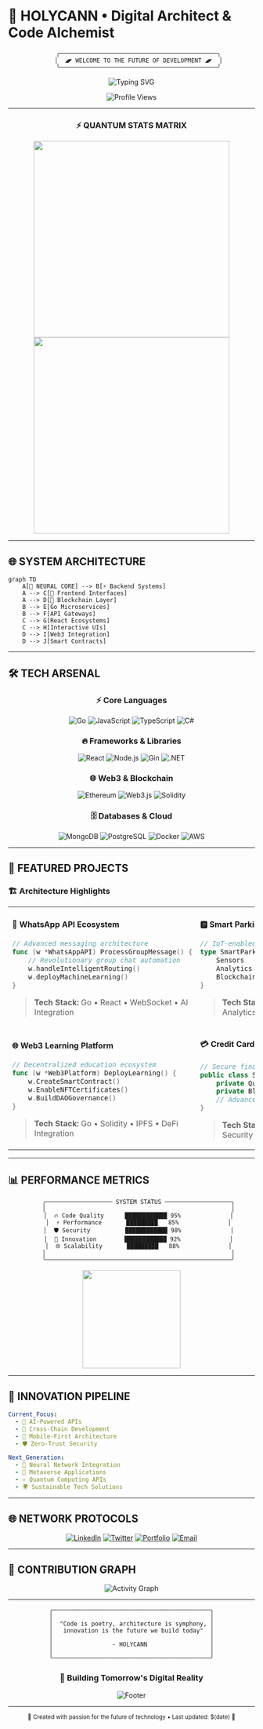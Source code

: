 # 🚀 HOLYCANN • Digital Architect & Code Alchemist

<div align="center">

```ascii
    ╭─────────────────────────────────────────────╮
    │  ◢◤ WELCOME TO THE FUTURE OF DEVELOPMENT ◢◤  │
    ╰─────────────────────────────────────────────╯
```

![Typing SVG](https://readme-typing-svg.herokuapp.com?font=Orbitron&size=35&pause=1000&color=00D9FF&center=true&vCenter=true&width=1000&lines=Full+Stack+Developer;Blockchain+Enthusiast;API+Architect;Innovation+Engineer)

<img src="https://komarev.com/ghpvc/?username=holycann&label=NEURAL%20CONNECTIONS&color=00d9ff&style=for-the-badge" alt="Profile Views" />

---

### ⚡ **QUANTUM STATS MATRIX**

<img width="400" src="https://github-readme-stats.vercel.app/api?username=holycann&show_icons=true&theme=react&border_color=00d9ff&bg_color=0d1117&title_color=00d9ff&icon_color=00d9ff" />
<img width="400" src="https://github-readme-streak-stats.herokuapp.com/?user=holycann&theme=react&border=00d9ff&background=0d1117" />

</div>

---

## 🌐 **SYSTEM ARCHITECTURE**

```mermaid
graph TD
    A[🧠 NEURAL CORE] --> B[⚡ Backend Systems]
    A --> C[🎨 Frontend Interfaces] 
    A --> D[🔗 Blockchain Layer]
    B --> E[Go Microservices]
    B --> F[API Gateways]
    C --> G[React Ecosystems]
    C --> H[Interactive UIs]
    D --> I[Web3 Integration]
    D --> J[Smart Contracts]
```

---

## 🛠️ **TECH ARSENAL** 

<div align="center">

### **⚡ Core Languages**
![Go](https://img.shields.io/badge/Go-00ADD8?style=for-the-badge&logo=go&logoColor=white)
![JavaScript](https://img.shields.io/badge/JavaScript-F7DF1E?style=for-the-badge&logo=javascript&logoColor=black)
![TypeScript](https://img.shields.io/badge/TypeScript-007ACC?style=for-the-badge&logo=typescript&logoColor=white)
![C#](https://img.shields.io/badge/C%23-239120?style=for-the-badge&logo=c-sharp&logoColor=white)

### **🔥 Frameworks & Libraries**
![React](https://img.shields.io/badge/React-20232A?style=for-the-badge&logo=react&logoColor=61DAFB)
![Node.js](https://img.shields.io/badge/Node.js-43853D?style=for-the-badge&logo=node.js&logoColor=white)
![Gin](https://img.shields.io/badge/Gin-00ADD8?style=for-the-badge&logo=go&logoColor=white)
![.NET](https://img.shields.io/badge/.NET-5C2D91?style=for-the-badge&logo=.net&logoColor=white)

### **🌐 Web3 & Blockchain**
![Ethereum](https://img.shields.io/badge/Ethereum-3C3C3D?style=for-the-badge&logo=Ethereum&logoColor=white)
![Web3.js](https://img.shields.io/badge/web3.js-F16822?style=for-the-badge&logo=web3.js&logoColor=white)
![Solidity](https://img.shields.io/badge/Solidity-%23363636.svg?style=for-the-badge&logo=solidity&logoColor=white)

### **🗄️ Databases & Cloud**
![MongoDB](https://img.shields.io/badge/MongoDB-4EA94B?style=for-the-badge&logo=mongodb&logoColor=white)
![PostgreSQL](https://img.shields.io/badge/PostgreSQL-316192?style=for-the-badge&logo=postgresql&logoColor=white)
![Docker](https://img.shields.io/badge/Docker-2496ED?style=for-the-badge&logo=docker&logoColor=white)
![AWS](https://img.shields.io/badge/AWS-232F3E?style=for-the-badge&logo=amazon-aws&logoColor=white)

</div>

---

## 🎯 **FEATURED PROJECTS**

### 🏗️ **Architecture Highlights**

<table>
<tr>
<td width="50%">

#### 🤖 **WhatsApp API Ecosystem**
```go
// Advanced messaging architecture
func (w *WhatsAppAPI) ProcessGroupMessage() {
    // Revolutionary group chat automation
    w.handleIntelligentRouting()
    w.deployMachineLearning()
}
```
> **Tech Stack:** Go • React • WebSocket • AI Integration

</td>
<td width="50%">

#### 🅿️ **Smart Parking System**
```go
// IoT-enabled parking solution
type SmartParking struct {
    Sensors    []IoTSensor
    Analytics  AIEngine
    Blockchain PaymentLayer
}
```
> **Tech Stack:** Go • IoT • Real-time Analytics • Blockchain

</td>
</tr>
<tr>
<td width="50%">

#### 🌐 **Web3 Learning Platform**
```go
// Decentralized education ecosystem
func (w *Web3Platform) DeployLearning() {
    w.CreateSmartContract()
    w.EnableNFTCertificates()
    w.BuildDAOGovernance()
}
```
> **Tech Stack:** Go • Solidity • IPFS • DeFi Integration

</td>
<td width="50%">

#### 💳 **Credit Card Registration**
```csharp
// Secure financial processing
public class SecureCardProcessor {
    private QuantumEncryption _encryption;
    private BlockchainLedger _ledger;
    // Advanced security implementation
}
```
> **Tech Stack:** C# • .NET • Quantum Security • Compliance

</td>
</tr>
</table>

---

## 📊 **PERFORMANCE METRICS**

<div align="center">

```
    ╭─────────────────── SYSTEM STATUS ───────────────────╮
    │                                                     │
    │  🔥 Code Quality      ████████████ 95%              │
    │  ⚡ Performance       █████████   85%              │
    │  🛡️ Security          ████████████ 98%              │
    │  🚀 Innovation        ████████████ 92%              │
    │  🌐 Scalability       █████████   88%              │
    │                                                     │
    ╰─────────────────────────────────────────────────────╯
```

<img height="200" src="https://github-readme-stats.vercel.app/api/top-langs/?username=holycann&layout=compact&theme=react&border_color=00d9ff&bg_color=0d1117&title_color=00d9ff" />

</div>

---

## 🚀 **INNOVATION PIPELINE**

```yaml
Current_Focus:
  - 🤖 AI-Powered APIs
  - 🔗 Cross-Chain Development
  - 📱 Mobile-First Architecture
  - 🛡️ Zero-Trust Security

Next_Generation:
  - 🧠 Neural Network Integration
  - 🌌 Metaverse Applications
  - ⚛️ Quantum Computing APIs
  - 🌍 Sustainable Tech Solutions
```

---

## 🌐 **NETWORK PROTOCOLS**

<div align="center">

[![LinkedIn](https://img.shields.io/badge/LinkedIn-0077B5?style=for-the-badge&logo=linkedin&logoColor=white)](https://linkedin.com/in/yourprofile)
[![Twitter](https://img.shields.io/badge/Twitter-1DA1F2?style=for-the-badge&logo=twitter&logoColor=white)](https://twitter.com/yourhandle)
[![Portfolio](https://img.shields.io/badge/Portfolio-FF5722?style=for-the-badge&logo=todoist&logoColor=white)](https://yourportfolio.com)
[![Email](https://img.shields.io/badge/Email-D14836?style=for-the-badge&logo=gmail&logoColor=white)](mailto:your.email@domain.com)

</div>

---

## 💫 **CONTRIBUTION GRAPH**

<div align="center">

![Activity Graph](https://github-readme-activity-graph.cyclic.app/graph?username=holycann&theme=react-dark&hide_border=true&area=true)

</div>

---

<div align="center">

```ascii
╭─────────────────────────────────────────────╮
│                                             │
│  "Code is poetry, architecture is symphony, │
│   innovation is the future we build today"  │
│                                             │
│                 - HOLYCANN                  │
│                                             │
╰─────────────────────────────────────────────╯
```

### 🔮 **Building Tomorrow's Digital Reality**

![Footer](https://capsule-render.vercel.app/api?type=waving&color=gradient&customColorList=6,11,20&height=100&section=footer&text=⚡%20POWERED%20BY%20INNOVATION%20⚡&fontSize=16&fontColor=fff&animation=twinkling)

</div>

---

<div align="center">
<sub>🌟 Created with passion for the future of technology • Last updated: $(date) 🌟</sub>
</div>
